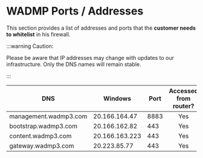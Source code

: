 # WADMP Ports / Addresses

This section provides a list of addresses and ports that the **customer needs to whitelist** in his firewall.

:::warning  Caution:

Please be aware that IP addresses may change with updates to our infrastructure. Only the DNS names will remain stable.

:::

<div align="center">

| DNS                  | Windows        | Port | Accessed from router?      |
| ---------------------| -------------- | ---- | -------------------------- |
| management.wadmp3.com | 20.166.164.47  | 8883 | <center> Yes </center>     |
| bootstrap.wadmp3.com  | 20.166.162.82  | 443  | <center> Yes </center>     |
| content.wadmp3.com    | 20.166.163.223 | 443  | <center> Yes </center>     |
| gateway.wadmp3.com    | 20.223.85.77   | 443  | <center> Yes </center>     |

</div>